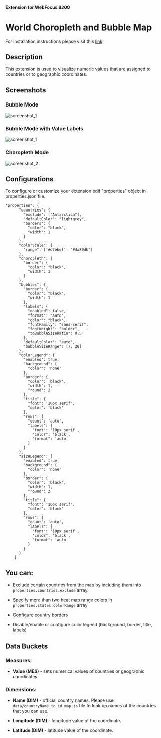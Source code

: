 #### Extension for WebFocus 8200

# World Choropleth and Bubble Map

For installation instructions please visit this [link](https://github.com/ibi/wf-extensions-chart/wiki/Installing-a-WebFocus-Extension "Installing a WebFocus Extension").

## Description

This extension is used to visualize numeric values that are assigned to countries or to geographic coordinates.

## Screenshots

### Bubble Mode

![screenshot_1](https://github.com/ibi/wf-extensions-chart/blob/master/com.ibi.map.world/screenshots/1.png)

### Bubble Mode with Value Labels

![screenshot_1](https://github.com/ibi/wf-extensions-chart/blob/master/com.ibi.map.world/screenshots/1.5.png)

### Choropleth Mode

![screenshot_2](https://github.com/ibi/wf-extensions-chart/blob/master/com.ibi.map.world/screenshots/2.png)

## Configurations

To configure or customize your extension edit "properties" object in properties.json file.
	
	"properties": {
          "countries": {
            "exclude": ["Antarctica"],
            "defaultColor": "lightgrey",
            "borders": {
              "color": "black",
              "width": 1
            }
          },
          "colorScale": {
            "range": ['#d7ebef', '#4a89db']
          },
          "choropleth": {
            "border": {
              "color": "black",
              "width": 1 
            }
          },
          "bubbles": {
            "border": {
              "color": "black",
              "width": 1 
            },
            "labels": {
              "enabled": false,
              "format": "auto",
              "color": "black",
              "fontFamily": "sans-serif",
              "fontWeight": "bolder",
              "toBubbleSizeRatio": 0.5	
            },
            "defaultColor": "auto",
            "bubbleSizeRange": [7, 20]
          },
          "colorLegend": {
            "enabled": true,
            "background": {
              "color": 'none'
            },
            "border": {
              "color": 'black',
              "width": 1,
              "round": 2
            },
            "title": {
              "font": '16px serif',
              "color": 'black'
            },
            "rows": {
              "count": 'auto',
              "labels": {
                "font": '10px serif',
                "color": 'black',
                "format": 'auto'
              }
            }
          },
          "sizeLegend": {
            "enabled": true,
            "background": {
              "color": 'none'
            },
            "border": {
              "color": 'black',
              "width": 1,
              "round": 2
            },
            "title": {
              "font": '16px serif',
              "color": 'black'
            },
            "rows": {
              "count": 'auto',
              "labels": {
                "font": '10px serif',
                "color": 'black',
                "format": 'auto'
              }
            }
          }
        }

## You can:

* Exclude certain countries from the map by including them into `properties.countries.exclude` array.

* Specify more than two heat map range colors in `properties.states.colorRange` array

* Configure country borders

* Disable/enable or configure color legend (background, border, title, labels)

## Data Buckets

### Measures:
* **Value (MES)** - sets numerical values of countries or geographic coordinates.

### Dimensions:
* **Name (DIM)** - official country names. Please use `data/countryName_to_id_map.js` file to look up names of the countries that you can use.

* **Longitude (DIM)** - longitude value of the coordinate.

* **Latitude (DIM)** - latitude value of the coordinate.
